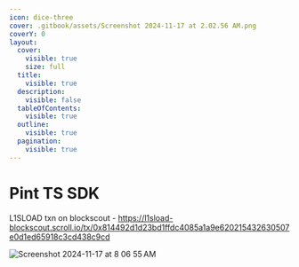 ```yaml
---
icon: dice-three
cover: .gitbook/assets/Screenshot 2024-11-17 at 2.02.56 AM.png
coverY: 0
layout:
  cover:
    visible: true
    size: full
  title:
    visible: true
  description:
    visible: false
  tableOfContents:
    visible: true
  outline:
    visible: true
  pagination:
    visible: true
---
```


# Pint TS SDK

L1SLOAD txn on blockscout - https://l1sload-blockscout.scroll.io/tx/0x814492d1d23bd1ffdc4085a1a9e620215432630507e0d1ed65918c3cd438c9cd

![Screenshot 2024-11-17 at 8 06 55 AM](https://github.com/user-attachments/assets/15924e70-c2ca-4d40-97fc-5daba1d8c72f)
